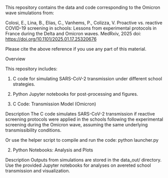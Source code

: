 This repository contains the data and code corresponding to the Omicron wave simulations from:

Colosi, E., Lina, B., Elias, C., Vanhems, P.,  Colizza, V. 
Proactive vs. reactive COVID-19 screening in schools: Lessons from experimental protocols in France during the Delta and Omicron waves.
MedRxiv, 2025 
doi: https://doi.org/10.1101/2025.01.17.25320676

Please cite the above reference if you use any part of this material.

Overview

This repository includes:
1. C code for simulating SARS-CoV-2 transmission under different school strategies.
2. Python Jupyter notebooks for post-processing and figures.





1. C Code: Transmission Model (Omicron)

Description
The C code simulates SARS-CoV-2 transmission if reactive screening protocols were applied in the schools following the experimental screening during the Omicron wave, assuming the same underlying transmissibility conditions.


Or use the helper script to compile and run the code: python launcher.py

2. Python Notebooks: Analysis and Plots

Description
Outputs from simulations are stored in the data_out/ directory. Use the provided Jupyter notebooks for analyses on avereted school transmission and visualization. 